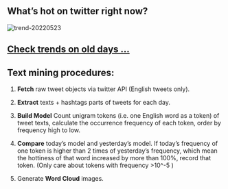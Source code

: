 ## What’s hot on twitter right now?

![trend-20220523][wordcloud]

[wordcloud]: https://raw.githubusercontent.com/xdqc/tweet-trend-everyday/master/word-cloud/trend-20220523.png?token=AF5V4P7ADR6KQBZ4CEDTNIK6AXRMU "trend-20220523"

## [Check trends on old days ...](https://github.com/xdqc/tweet-trend-everyday/tree/master/word-cloud)

## Text mining procedures:

1. **Fetch** raw tweet objects via twitter API (English tweets only).

2. **Extract** texts + hashtags parts of tweets for each day.

3. **Build Model** Count unigram tokens (i.e. one English word as a token) of tweet texts, calculate the occurrence frequency of each token, order by frequency high to low.

4. **Compare** today’s model and yesterday’s model. If today’s frequency of one token is higher than 2 times of yesterday’s frequency, which mean the hottiness of that word increased by more than 100%, record that token. (Only care about tokens with frequency >10^-5 )

5. Generate **Word Cloud** images.
